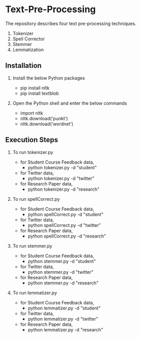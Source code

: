 # Text-Pre-Processing

The repository describes four text pre-processing techniques.
1. Tokenizer
2. Spell Corrector
3. Stemmer
4. Lemmatization

## Installation
1. Install the below Python packages
	* pip install nltk
	* pip install textblob
  
2. Open the Python shell and enter the below commands
	* import nltk
	* nltk.download('punkt')
	* nltk.download('wordnet')

## Execution Steps
1. To run tokenizer.py 
    * for Student Course Feedback data,
	  * python tokenizer.py -d "student"
    * for Twitter data,
	  * python tokenizer.py -d "twitter"
    * for Research Paper data,
	  * python tokenizer.py -d "research"
	
2. To run spellCorrect.py
    * for Student Course Feedback data,
	  * python spellCorrect.py -d "student"
    * for Twitter data,
	  * python spellCorrect.py -d "twitter"
    * for Research Paper data,
	  * python spellCorrect.py -d "research"
	
3. To run stemmer.py 
    * for Student Course Feedback data,
	  * python stemmer.py -d "student"
    * for Twitter data,
	  * python stemmer.py -d "twitter"
    * for Research Paper data,
	  * python stemmer.py -d "research"

4. To run lemmatizer.py 
    * for Student Course Feedback data,
	  * python lemmatizer.py -d "student"
    * for Twitter data,
	  * python lemmatizer.py -d "twitter"
    * for Research Paper data,
	  * python lemmatizer.py -d "research"
